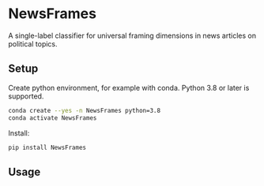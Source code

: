 # NewsFrames

A single-label classifier for universal framing dimensions in news articles on political
topics.

## Setup

Create python environment, for example with conda. Python 3.8 or later is supported.

```bash
conda create --yes -n NewsFrames python=3.8
conda activate NewsFrames
```

Install:

```bash
pip install NewsFrames
```

## Usage

```python

```
